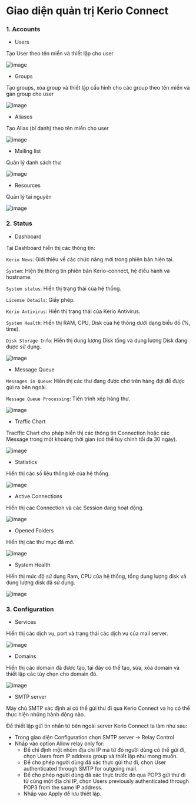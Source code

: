 # Giao diện quản trị Kerio Connect

### 1. Accounts

- Users

Tạo User theo tên miền và thiết lập cho user

![image](https://user-images.githubusercontent.com/111716161/192244122-221be043-b3c6-4c80-bf8e-3fe733813dc7.png)

- Groups

Tạo groups, xóa group và thiết lập cấu hình cho các group theo tên miền và gán group cho user

![image](https://user-images.githubusercontent.com/111716161/192245577-c01410e4-405c-4365-8a84-114b973eb352.png)

- Aliases

Tạo Alias (bí danh) theo tên miền cho user

![image](https://user-images.githubusercontent.com/111716161/192245685-ea1e47fb-b15b-4b25-8ebb-5ce978db6f31.png)

- Mailing list

Quản lý danh sách thư

![image](https://user-images.githubusercontent.com/111716161/192409210-e2880fa7-3cea-40af-8e3d-0341c847c6b2.png)

- Resources 

Quản lý tài nguyên

![image](https://user-images.githubusercontent.com/111716161/192409470-f30dac33-a2bd-4755-93db-629464adae5b.png)

### 2. Status

- Dashboard

Tại Dashboard hiển thị các thông tin: 

`Kerio News`: Giới thiệu về các chức năng mới trong phiên bản hiện tại.

`System`: Hiện thị thông tin phiên bản Kerio-connect, hệ điều hành và hostname.

`System status`: Hiển thị trạng thái của hệ thống.

`License Details`: Giấy phép.

`Kerio Antivirus`: Hiển thị trạng thái của Kerio Antivirus.

`System Health`: Hiển thị RAM, CPU, Disk của hệ thống dưới dạng biểu đồ (%, time).

`Disk Storage Info`: Hiển thị dung lượng Disk tổng và dung lượng Disk đang được sử dụng.

![image](https://user-images.githubusercontent.com/111716161/192411076-c45dff7d-5a7b-4fa6-9333-80ae884a4a1d.png)

- Message Queue

`Messages in Queue`: Hiển thị các thư đang được chờ trên hàng đợi để được gửi ra bên ngoài.

`Message Queue Processing`: Tiến trình xếp hàng thư.

![image](https://user-images.githubusercontent.com/111716161/192411109-c819027a-56ac-47bf-833c-b913bf7048f7.png)

- Traffic Chart

Tracffic Chart cho phép hiển thị các thông tin Connection hoặc các Message trong một khoảng thời gian (có thể tùy chỉnh tối đa 30 ngày).

![image](https://user-images.githubusercontent.com/111716161/192411208-c1e4a6ca-3d28-4dbc-ab67-218e4e1f5ebb.png)

- Statistics

Hiển thị các số liệu thống kê của hệ thống.

![image](https://user-images.githubusercontent.com/111716161/192411502-1c83d663-bee3-44a7-a77e-dcb5846483b3.png)

- Active Connections

Hiển thị các Connection và các Session đang hoạt động.

![image](https://user-images.githubusercontent.com/111716161/192411901-5e5779f4-f4f6-41d3-a138-be25da6df5da.png)

- Opened Folders

Hiển thị các thư mục đã mở.

![image](https://user-images.githubusercontent.com/111716161/192411951-055d6de0-8cd9-4fa1-bd74-a3910ba4cd5a.png)

-  System Health

Hiển thị mức độ sử dụng Ram, CPU của hệ thống, tổng dung lượng disk và dung lượng disk đã sử dụng.

![image](https://user-images.githubusercontent.com/111716161/192411991-5523123f-da91-4d51-8fff-9dfa7f331ef5.png)

### 3. Configuration

- Services

Hiển thị các dịch vụ, port và trạng thái các dịch vụ của mail server.

![image](https://user-images.githubusercontent.com/111716161/192412089-7e043dba-3f48-4cdd-8736-c704d913328d.png)

- Domains

Hiển thị các domain đã được tạo, tại đây có thể tạo, sửa, xóa domain và thiết lập các tùy chọn cho domain đó.

![image](https://user-images.githubusercontent.com/111716161/192412193-ebcd7172-e9a1-4392-9e21-baf12ab8f1f0.png)

-  SMTP server

Máy chủ SMTP xác định ai có thể gửi thư đi qua Kerio Connect và họ có thể thực hiện những hành động nào.

Để thiết lập gửi tin nhắn từ bên ngoài server Kerio Connect ta làm như sau: 
   - Trong giao diện Configuration chọn SMTP server -> Relay Control
   - Nhấp vào option Allow relay only for:
      - Để chỉ định một nhóm địa chỉ IP mà từ đó người dùng có thể gửi đi, chọn Users from IP address group và thiết lập như mong muốn.
      - Để cho phép người dùng đã xác thực gửi thư đi, chọn User authenticated through SMTP for outgoing mail.
      - Để cho phép người dùng đã xác thực trước đó qua POP3 gửi thư đi từ cùng một địa chỉ IP, chọn Users previously authenticated through POP3 from the same IP address.
      - Nhấp vào Apply để lưu thiết lập.
    
    
